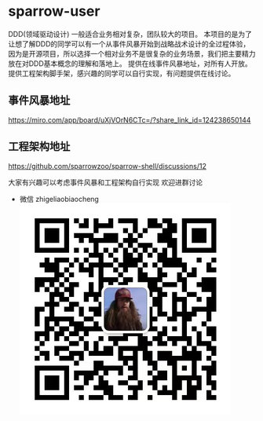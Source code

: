 # sparrow-user
DDD(领域驱动设计)
一般适合业务相对复杂，团队较大的项目。
本项目的是为了让想了解DDD的同学可以有一个从事件风暴开始到战略战术设计的全过程体验，因为是开源项目，所以选择一个相对业务不是很复杂的业务场景，我们把主要精力放在对DDD基本概念的理解和落地上。
提供在线事件风暴地址，对所有人开放。
提供工程架构脚手架，感兴趣的同学可以自行实现，有问题提供在线讨论。

## 事件风暴地址
https://miro.com/app/board/uXjVOrN6CTc=/?share_link_id=124238650144

## 工程架构地址
https://github.com/sparrowzoo/sparrow-shell/discussions/12

大家有兴趣可以考虑事件风暴和工程架构自行实现
欢迎进群讨论
+ 微信
zhigeliaobiaocheng
  ![微信](wechat.png)


